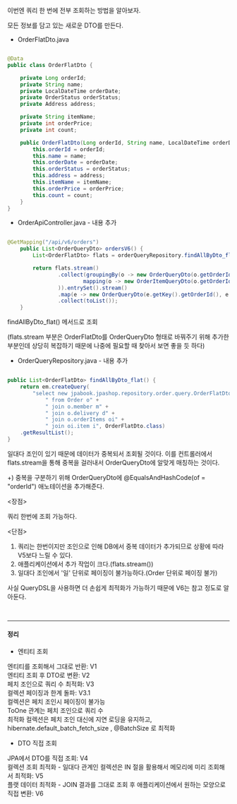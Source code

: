 이번엔 쿼리 한 번에 전부 조회하는 방법을 알아보자.

모든 정보를 담고 있는 새로운 DTO를 만든다.

* OrderFlatDto.java

```java

@Data
public class OrderFlatDto {

    private Long orderId;
    private String name;
    private LocalDateTime orderDate;
    private OrderStatus orderStatus;
    private Address address;

    private String itemName;
    private int orderPrice;
    private int count;

    public OrderFlatDto(Long orderId, String name, LocalDateTime orderDate, OrderStatus orderStatus, Address address, String itemName, int orderPrice, int count) {
        this.orderId = orderId;
        this.name = name;
        this.orderDate = orderDate;
        this.orderStatus = orderStatus;
        this.address = address;
        this.itemName = itemName;
        this.orderPrice = orderPrice;
        this.count = count;
    }
}

```

* OrderApiController.java - 내용 추가

```java

@GetMapping("/api/v6/orders")
    public List<OrderQueryDto> ordersV6() {
        List<OrderFlatDto> flats = orderQueryRepository.findAllByDto_flat();

        return flats.stream()
                .collect(groupingBy(o -> new OrderQueryDto(o.getOrderId(), o.getName(), o.getOrderDate(), o.getOrderStatus(), o.getAddress()),
                        mapping(o -> new OrderItemQueryDto(o.getOrderId(), o.getItemName(), o.getOrderPrice(), o.getCount()), toList())
                )).entrySet().stream()
                .map(e -> new OrderQueryDto(e.getKey().getOrderId(), e.getKey().getName(), e.getKey().getOrderDate(), e.getKey().getOrderStatus(), e.getKey().getAddress(), e.getValue()))
                .collect(toList());
    }

```


findAllByDto_flat() 메서드로 조회

(flats.stream 부분은 OrderFlatDto를 OrderQueryDto 형태로 바꿔주기 위해 추가한 부분인데 상당히 복잡하기 때문에 나중에 필요할 때 찾아서 보면 좋을 듯 하다)


* OrderQueryRepository.java - 내용 추가

```java

public List<OrderFlatDto> findAllByDto_flat() {
    return em.createQuery(
        "select new jpabook.jpashop.repository.order.query.OrderFlatDto(o.id, m.name, o.orderDate, o.status, d.address, i.name, oi.orderPrice, oi.count)" +
            " from Order o" +
            " join o.member m" +
            " join o.delivery d" +
            " join o.orderItems oi" +
            " join oi.item i", OrderFlatDto.class)
    .getResultList();
}

```

일대다 조인이 있기 때문에 데이터가 중복되서 조회될 것이다. 이를 컨트롤러에서 flats.stream을 통해 중복을 걸러내서 OrderQueryDto에 알맞게 매칭하는 것이다.

+) 중복을 구분하기 위해 OrderQueryDto에 @EqualsAndHashCode(of = "orderId") 애노테이션을 추가해준다.

 

<장점>

쿼리 한번에 조회 가능하다.

 

<단점>

1. 쿼리는 한번이지만 조인으로 인해 DB에서 중복 데이터가 추가되므로 상황에 따라 V5보다 느릴 수 있다. <br/>
2. 애플리케이션에서 추가 작업이 크다.(flats.stream()) <br/>
3. 일대다 조인에서 '일' 단위로 페이징이 불가능하다.(Order 단위로 페이징 불가)

사실 QueryDSL을 사용하면 더 손쉽게 최적화가 가능하기 때문에 V6는 참고 정도로 알아둔다.

<br/>

---

#### 정리

* 엔티티 조회

엔티티를 조회해서 그대로 반환: V1 <br/>
엔티티 조회 후 DTO로 변환: V2 <br/>
페치 조인으로 쿼리 수 최적화: V3 <br/>
컬렉션 페이징과 한계 돌파: V3.1 <br/>
컬렉션은 페치 조인시 페이징이 불가능 <br/>
ToOne 관계는 페치 조인으로 쿼리 수 <br/>
최적화 컬렉션은 페치 조인 대신에 지연 로딩을 유지하고, hibernate.default_batch_fetch_size , @BatchSize 로 최적화

* DTO 직접 조회

JPA에서 DTO를 직접 조회: V4 <br/>
컬렉션 조회 최적화 - 일대다 관계인 컬렉션은 IN 절을 활용해서 메모리에 미리 조회해서 최적화: V5 <br/>
플랫 데이터 최적화 - JOIN 결과를 그대로 조회 후 애플리케이션에서 원하는 모양으로 직접 변환: V6
